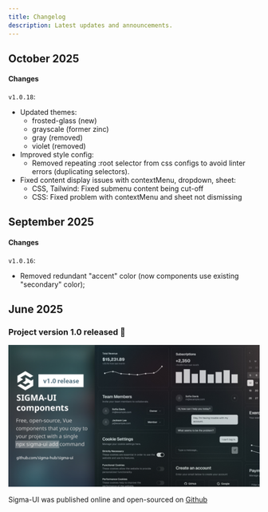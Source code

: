 ```yaml
---
title: Changelog
description: Latest updates and announcements.
---
```


## October 2025

#### Changes

`v1.0.18`: 
- Updated themes: 
  - frosted-glass (new)
  - grayscale (former zinc)
  - gray (removed)
  - violet (removed)
- Improved style config: 
  - Removed repeating :root selector from css configs to avoid linter errors (duplicating selectors).
- Fixed content display issues with contextMenu, dropdown, sheet:
  - CSS, Tailwind: Fixed submenu content being cut-off
  - CSS: Fixed problem with contextMenu and sheet not dismissing 

## September 2025

#### Changes

`v1.0.16`: 
- Removed redundant "accent" color (now components use existing "secondary" color);

## June 2025

### Project version 1.0 released 🎉

![Project version 1.0 released](../../assets/release-1.0-banner-2.jpg)

Sigma-UI was published online and open-sourced on [Github](https://github.com/sigma-hub/sigma-ui)
